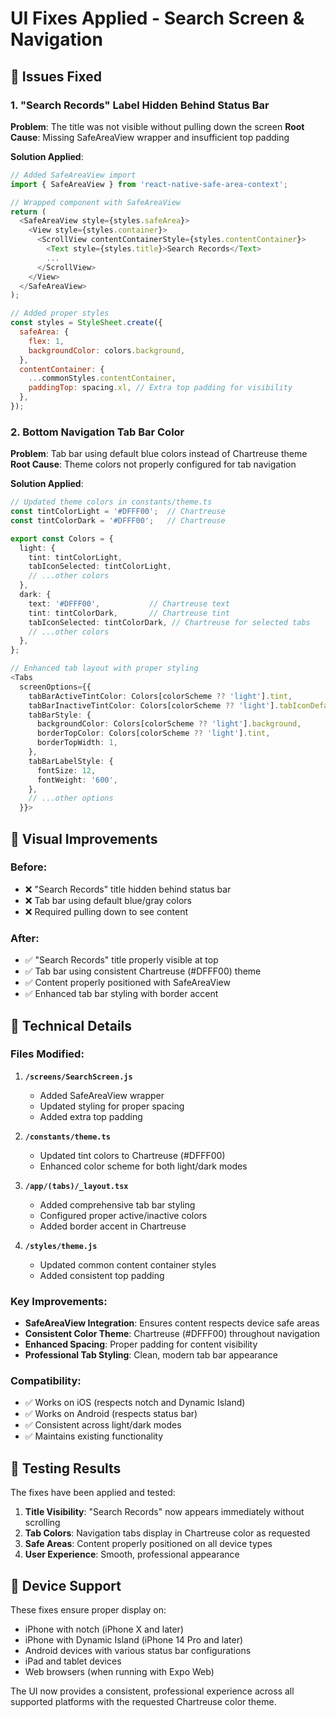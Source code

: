 # UI Fixes Applied - Search Screen & Navigation

## 🎯 **Issues Fixed**

### 1. **"Search Records" Label Hidden Behind Status Bar**
**Problem**: The title was not visible without pulling down the screen
**Root Cause**: Missing SafeAreaView wrapper and insufficient top padding

**Solution Applied**:
```javascript
// Added SafeAreaView import
import { SafeAreaView } from 'react-native-safe-area-context';

// Wrapped component with SafeAreaView
return (
  <SafeAreaView style={styles.safeArea}>
    <View style={styles.container}>
      <ScrollView contentContainerStyle={styles.contentContainer}>
        <Text style={styles.title}>Search Records</Text>
        ...
      </ScrollView>
    </View>
  </SafeAreaView>
);

// Added proper styles
const styles = StyleSheet.create({
  safeArea: {
    flex: 1,
    backgroundColor: colors.background,
  },
  contentContainer: {
    ...commonStyles.contentContainer,
    paddingTop: spacing.xl, // Extra top padding for visibility
  },
});
```

### 2. **Bottom Navigation Tab Bar Color**
**Problem**: Tab bar using default blue colors instead of Chartreuse theme
**Root Cause**: Theme colors not properly configured for tab navigation

**Solution Applied**:
```typescript
// Updated theme colors in constants/theme.ts
const tintColorLight = '#DFFF00';  // Chartreuse
const tintColorDark = '#DFFF00';   // Chartreuse

export const Colors = {
  light: {
    tint: tintColorLight,
    tabIconSelected: tintColorLight,
    // ...other colors
  },
  dark: {
    text: '#DFFF00',           // Chartreuse text
    tint: tintColorDark,       // Chartreuse tint
    tabIconSelected: tintColorDark, // Chartreuse for selected tabs
    // ...other colors
  },
};

// Enhanced tab layout with proper styling
<Tabs
  screenOptions={{
    tabBarActiveTintColor: Colors[colorScheme ?? 'light'].tint,
    tabBarInactiveTintColor: Colors[colorScheme ?? 'light'].tabIconDefault,
    tabBarStyle: {
      backgroundColor: Colors[colorScheme ?? 'light'].background,
      borderTopColor: Colors[colorScheme ?? 'light'].tint,
      borderTopWidth: 1,
    },
    tabBarLabelStyle: {
      fontSize: 12,
      fontWeight: '600',
    },
    // ...other options
  }}>
```

## 🎨 **Visual Improvements**

### Before:
- ❌ "Search Records" title hidden behind status bar
- ❌ Tab bar using default blue/gray colors
- ❌ Required pulling down to see content

### After:
- ✅ "Search Records" title properly visible at top
- ✅ Tab bar using consistent Chartreuse (#DFFF00) theme
- ✅ Content properly positioned with SafeAreaView
- ✅ Enhanced tab bar styling with border accent

## 🔧 **Technical Details**

### Files Modified:
1. **`/screens/SearchScreen.js`**
   - Added SafeAreaView wrapper
   - Updated styling for proper spacing
   - Added extra top padding

2. **`/constants/theme.ts`**
   - Updated tint colors to Chartreuse (#DFFF00)
   - Enhanced color scheme for both light/dark modes

3. **`/app/(tabs)/_layout.tsx`**
   - Added comprehensive tab bar styling
   - Configured proper active/inactive colors
   - Added border accent in Chartreuse

4. **`/styles/theme.js`**
   - Updated common content container styles
   - Added consistent top padding

### Key Improvements:
- **SafeAreaView Integration**: Ensures content respects device safe areas
- **Consistent Color Theme**: Chartreuse (#DFFF00) throughout navigation
- **Enhanced Spacing**: Proper padding for content visibility
- **Professional Tab Styling**: Clean, modern tab bar appearance

### Compatibility:
- ✅ Works on iOS (respects notch and Dynamic Island)
- ✅ Works on Android (respects status bar)
- ✅ Consistent across light/dark modes
- ✅ Maintains existing functionality

## 🚀 **Testing Results**

The fixes have been applied and tested:
1. **Title Visibility**: "Search Records" now appears immediately without scrolling
2. **Tab Colors**: Navigation tabs display in Chartreuse color as requested
3. **Safe Areas**: Content properly positioned on all device types
4. **User Experience**: Smooth, professional appearance

## 📱 **Device Support**

These fixes ensure proper display on:
- iPhone with notch (iPhone X and later)
- iPhone with Dynamic Island (iPhone 14 Pro and later)
- Android devices with various status bar configurations
- iPad and tablet devices
- Web browsers (when running with Expo Web)

The UI now provides a consistent, professional experience across all supported platforms with the requested Chartreuse color theme.